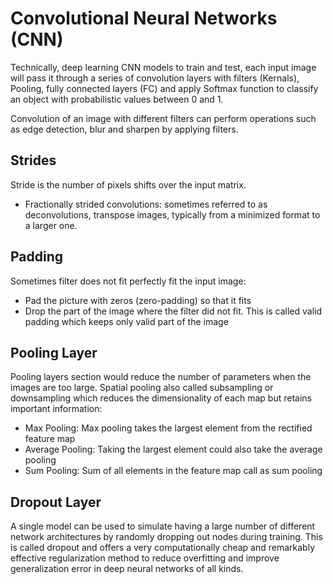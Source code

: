 # Convolutional Neural Networks (CNN)

Technically, deep learning CNN models to train and test, each input image will pass it through a series of convolution layers with filters (Kernals), Pooling, fully connected layers (FC) and apply Softmax function to classify an object with probabilistic values between 0 and 1.

Convolution of an image with different filters can perform operations such as edge detection, blur and sharpen by applying filters.

## Strides

Stride is the number of pixels shifts over the input matrix.

- Fractionally strided convolutions: sometimes referred to as deconvolutions, transpose images, typically from a minimized format to a larger one.

## Padding

Sometimes filter does not fit perfectly fit the input image:
- Pad the picture with zeros (zero-padding) so that it fits
- Drop the part of the image where the filter did not fit. This is called valid padding which keeps only valid part of the image

## Pooling Layer

Pooling layers section would reduce the number of parameters when the images are too large. Spatial pooling also called subsampling or downsampling which reduces the dimensionality of each map but retains important information:
- Max Pooling: Max pooling takes the largest element from the rectified feature map
- Average Pooling: Taking the largest element could also take the average pooling
- Sum Pooling: Sum of all elements in the feature map call as sum pooling

## Dropout Layer

A single model can be used to simulate having a large number of different network architectures by randomly dropping out nodes during training. This is called dropout and offers a very computationally cheap and remarkably effective regularization method to reduce overfitting and improve generalization error in deep neural networks of all kinds.


